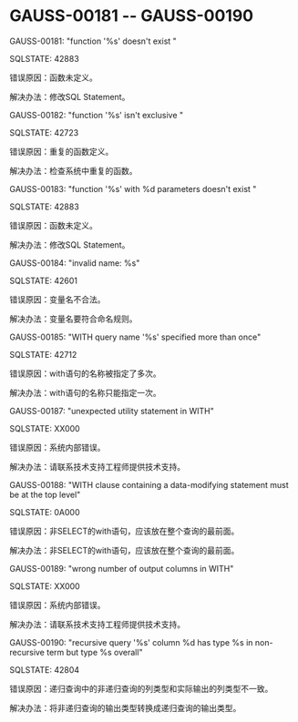 # GAUSS-00181 -- GAUSS-00190<a name="ZH-CN_TOPIC_0302073405"></a>

GAUSS-00181: "function '%s' doesn't exist "

SQLSTATE: 42883

错误原因：函数未定义。

解决办法：修改SQL Statement。

GAUSS-00182: "function '%s' isn't exclusive "

SQLSTATE: 42723

错误原因：重复的函数定义。

解决办法：检查系统中重复的函数。

GAUSS-00183: "function '%s' with %d parameters doesn't exist "

SQLSTATE: 42883

错误原因：函数未定义。

解决办法：修改SQL Statement。

GAUSS-00184: "invalid name: %s"

SQLSTATE: 42601

错误原因：变量名不合法。

解决办法：变量名要符合命名规则。

GAUSS-00185: "WITH query name '%s' specified more than once"

SQLSTATE: 42712

错误原因：with语句的名称被指定了多次。

解决办法：with语句的名称只能指定一次。

GAUSS-00187: "unexpected utility statement in WITH"

SQLSTATE: XX000

错误原因：系统内部错误。

解决办法：请联系技术支持工程师提供技术支持。

GAUSS-00188: "WITH clause containing a data-modifying statement must be at the top level"

SQLSTATE: 0A000

错误原因：非SELECT的with语句，应该放在整个查询的最前面。

解决办法：非SELECT的with语句，应该放在整个查询的最前面。

GAUSS-00189: "wrong number of output columns in WITH"

SQLSTATE: XX000

错误原因：系统内部错误。

解决办法：请联系技术支持工程师提供技术支持。

GAUSS-00190: "recursive query '%s' column %d has type %s in non-recursive term but type %s overall"

SQLSTATE: 42804

错误原因：递归查询中的非递归查询的列类型和实际输出的列类型不一致。

解决办法：将非递归查询的输出类型转换成递归查询的输出类型。

